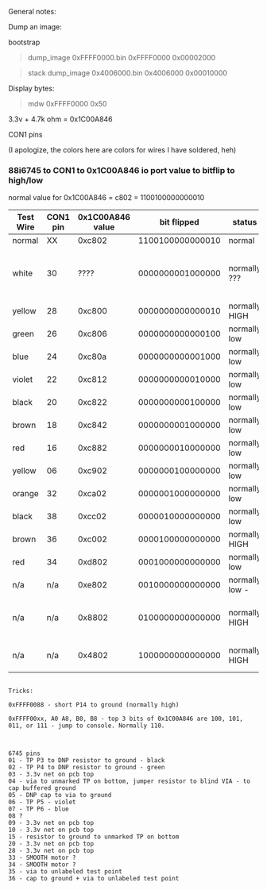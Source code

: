 General notes:

Dump an image:

bootstrap
> dump_image 0xFFFF0000.bin 0xFFFF0000 0x00002000

> stack
dump_image 0x4006000.bin 0x4006000 0x00010000


Display bytes:

> mdw 0xFFFF0000 0x50

3.3v + 4.7k ohm = 0x1C00A846


CON1 pins

(I apologize, the colors here are colors for wires I have soldered, heh)


### 88i6745 to CON1 to 0x1C00A846 io port value to bitflip to high/low ###


normal value for 0x1C00A846 = c802 = 1100100000000010

| Test Wire |  CON1 pin | 0x1C00A846 value  | bit flipped      | status        | 88i6745 pin  | fw function
| --------- | --------- | ----------------- | ---------------- | ------------- | -------- | ------------
| normal    | XX        | 0xc802            | 1100100000000010 | normal        | lots |
| white     | 30        | ????		  | 0000000001000000 | normally ???  | 6745 pin 42 (io port 0x1C00A84E, not 0x1C00A846) |
| yellow    | 28        | 0xc800		  | 0000000000000010 | normally HIGH | 6745 pin 43 |
| green     | 26        | 0xc806		  | 0000000000000100 | normally low  | 6745 pin 44 |
| blue      | 24        | 0xc80a		  | 0000000000001000 | normally low  | 6745 pin 46 |
| violet    | 22        | 0xc812		  | 0000000000010000 | normally low  | 6745 pin 48 |
| black     | 20        | 0xc822		  | 0000000000100000 | normally low  | 6745 pin 49 |
| brown	    | 18        | 0xc842		  | 0000000001000000 | normally low  | 6745 pin 50 |
| red	    | 16        | 0xc882		  | 0000000010000000 | normally low  | 6745 pin 51 |
| yellow    | 06        | 0xc902		  | 0000000100000000 | normally low  | 6745 pin 52 |
| orange    | 32        | 0xca02		  | 0000001000000000 | normally low  | 6745 pin 41 |
| black	    | 38        | 0xcc02		  | 0000010000000000 | normally low  | 6745 pin 37 |
| brown	    | 36        | 0xc002		  | 0000100000000000 | normally HIGH | 6745 pin 38 |
| red	    | 34        | 0xd802		  | 0001000000000000 | normally low  | 6745 pin 40 - to 3.3v |
| n/a	    | n/a       | 0xe802		  | 0010000000000000 | normally low -| 6745 pin 104 - P13 to 3.3v |
| n/a	    | n/a       | 0x8802		  | 0100000000000000 | normally HIGH | 6745 pin 106 - P14 to ground | high = skip RAM test
| n/a	    | n/a       | 0x4802		  | 1000000000000000 | normally HIGH | 6745 pin 107 - P15 to ground   |


```

Tricks:

0xFFFF0088 - short P14 to ground (normally high)

0xFFFF00xx, A0 A8, B0, B8 - top 3 bits of 0x1C00A846 are 100, 101, 011, or 111 - jump to console. Normally 110.



6745 pins
01 - TP P3 to DNP resistor to ground - black
02 - TP P4 to DNP resistor to ground - green
03 - 3.3v net on pcb top
04 - via to unmarked TP on bottom, jumper resistor to blind VIA - to cap buffered ground
05 - DNP cap to via to ground
06 - TP P5 - violet
07 - TP P6 - blue
08 ?
09 - 3.3v net on pcb top
10 - 3.3v net on pcb top
15 - resistor to ground to unmarked TP on bottom
20 - 3.3v net on pcb top
28 - 3.3v net on pcb top
33 - SMOOTH motor ?
34 - SMOOTH motor ?
35 - via to unlabeled test point
36 - cap to ground + via to unlabeled test point
```

